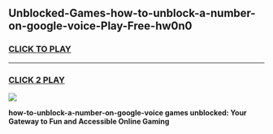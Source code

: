 
## Unblocked-Games-how-to-unblock-a-number-on-google-voice-Play-Free-hw0n0
<h3>
<a href="https://premium76.site?title=how-to-unblock-a-number-on-google-voice&ref=10A">CLICK TO PLAY</a></h3>
<hr>

<h3>
<a href="https://premium76.site?title=how-to-unblock-a-number-on-google-voice&ref=10A">CLICK 2 PLAY</a>
  
</h3>

<a href="https://premium76.site?title=how-to-unblock-a-number-on-google-voice&ref=10A"><img src="https://clearcache.store/games.png"></a>


**how-to-unblock-a-number-on-google-voice games unblocked: Your Gateway to Fun and Accessible Online Gaming**
